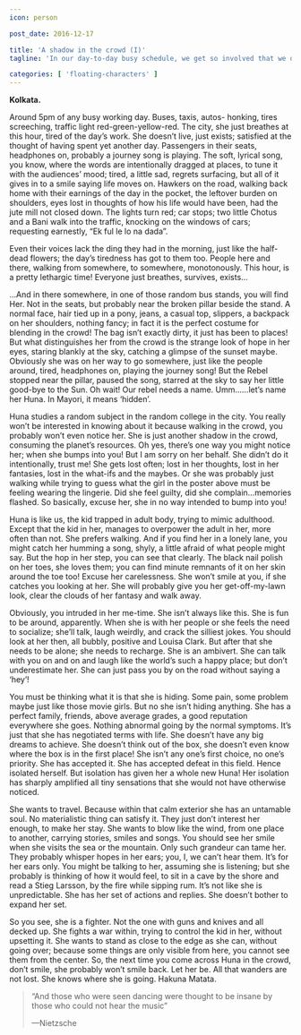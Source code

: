 ```yaml
---
icon: person

post_date: 2016-12-17

title: 'A shadow in the crowd (I)'
tagline: 'In our day-to-day busy schedule, we get so involved that we often fail to notice the person sitting next to us in the metro. We have no idea of them- their life, their dreams, their nightmares. But there are several amazing people around us in the crowd. I prefer calling them “Shadows in the crowd”. This story is about one such shadow…..'

categories: [ 'floating-characters' ]
---
```


<b>Kolkata.</b>

Around 5pm of any busy working day. Buses, taxis, autos- honking, tires screeching, traffic light red-green-yellow-red. The city, she just breathes at this hour, tired of the day’s work. She doesn’t live, just exists; satisfied at the thought of having spent yet another day. Passengers in their seats, headphones on, probably a journey song is playing. The soft, lyrical song, you know, where the words are intentionally dragged at places, to tune it with the audiences’ mood; tired, a little sad, regrets surfacing, but all of it gives in to a smile saying life moves on. Hawkers on the road, walking back home with their earnings of the day in the pocket, the leftover burden on shoulders, eyes lost in thoughts of how his life would have been, had the jute mill not closed down. The lights turn red; car stops; two little Chotus and a Bani walk into the traffic, knocking on the windows of cars; requesting earnestly, “Ek ful le lo na dada”.


Even their voices lack the ding they had in the morning, just like the half-dead flowers; the day’s tiredness has got to them too. People here and there, walking from somewhere, to somewhere, monotonously. This hour, is a pretty lethargic time! Everyone just breathes, survives, exists...


...And in there somewhere, in one of those random bus stands, you will find Her. Not in the seats, but probably near the broken pillar beside the stand. A normal face, hair tied up in a pony, jeans, a casual top, slippers, a backpack on her shoulders, nothing fancy; in fact it is the perfect costume for blending in the crowd! The bag isn’t exactly dirty, it just has been to places! But what distinguishes her from the crowd is the strange look of hope in her eyes, staring blankly at the sky, catching a glimpse of the sunset maybe.  Obviously she was on her way to go somewhere, just like the people around, tired, headphones on, playing the journey song! But the Rebel stopped near the pillar, paused the song, starred at the sky to say her little good-bye to the Sun. Oh wait! Our rebel needs a name. Umm……let’s name her Huna. In Mayori, it means ‘hidden’.


Huna studies a random subject in the random college in the city. You really won’t be interested in knowing about it because walking in the crowd, you probably won’t even notice her. She is just another shadow in the crowd, consuming the planet’s resources. Oh yes, there’s one way you might notice her; when she bumps into you! But I am sorry on her behalf. She didn’t do it intentionally, trust me! She gets lost often; lost in her thoughts, lost in her fantasies, lost in the what-ifs and the maybes. Or she was probably just walking while trying to guess what the girl in the poster above must be feeling wearing the lingerie. Did she feel guilty, did she complain…memories flashed. So basically, excuse her, she in no way intended to bump into you!


Huna is like us, the kid trapped in adult body, trying to mimic adulthood. Except that the kid in her, manages to overpower the adult in her, more often than not. She prefers walking. And if you find her in a lonely lane, you might catch her humming a song, shyly, a little afraid of what people might say. But the hop in her step, you can see that clearly. The black nail polish on her toes, she loves them; you can find minute remnants of it on her skin around the toe too! Excuse her carelessness. She won’t smile at you, if she catches you looking at her. She will probably give you her get-off-my-lawn look, clear the clouds of her fantasy and walk away.


Obviously, you intruded in her me-time. She isn’t always like this. She is fun to be around, apparently. When she is with her people or she feels the need to socialize; she’ll talk, laugh weirdly, and crack the silliest jokes. You should look at her then, all bubbly, positive and Louisa Clark. But after that she needs to be alone; she needs to recharge. She is an ambivert. She can talk with you on and on and laugh like the world’s such a happy place; but don’t underestimate her. She can just pass you by on the road without saying a ‘hey’!


You must be thinking what it is that she is hiding. Some pain, some problem maybe just like those movie girls. But no she isn’t hiding anything. She has a perfect family, friends, above average grades, a good reputation everywhere she goes. Nothing abnormal going by the normal symptoms. It’s just that she has negotiated terms with life. She doesn’t have any big dreams to achieve. She doesn’t think out of the box, she doesn’t even know where the box is in the first place!  She isn’t any one’s first choice, no one’s priority. She has accepted it. She has accepted defeat in this field. Hence isolated herself. But isolation has given her a whole new Huna! Her isolation has sharply amplified all tiny sensations that she would not have otherwise noticed.


She wants to travel. Because within that calm exterior she has an untamable soul. No materialistic thing can satisfy it. They just don’t interest her enough, to make her stay. She wants to blow like the wind, from one place to another, carrying stories, smiles and songs. You should see her smile when she visits the sea or the mountain. Only such grandeur can tame her. They probably whisper hopes in her ears; you, I, we can’t hear them. It’s for her ears only. You might be talking to her, assuming she is listening; but she probably is thinking of how it would feel, to sit in a cave by the shore and read a Stieg Larsson, by the fire while sipping rum. It’s not like she is unpredictable. She has her set of actions and replies. She doesn’t bother to expand her set.


So you see, she is a fighter. Not the one with guns and knives and all decked up. She fights a war within, trying to control the kid in her, without upsetting it. She wants to stand as close to the edge as she can, without going over; because some things are only visible from here, you cannot see them from the center. So, the next time you come across Huna in the crowd, don’t smile, she probably won’t smile back. Let her be. All that wanders are not lost. She knows where she is going. Hakuna Matata.


<blockquote>
  <p>“And those who were seen dancing were thought to be insane by those who could not hear the music”</p>
  <footer>—Nietzsche</footer>
</blockquote>





